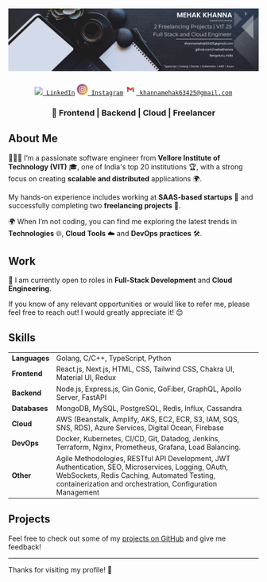 # ![Mehak Khanna Header](./images/background.png)

<div align="center" id="badges">
  <code><a href="https://www.linkedin.com/in/mehakhanaa/" title="LinkedIn Profile"><img width="22" src="images/linkedin.svg"> LinkedIn</a></code>
  <code><a href="https://www.instagram.com/mehakhanaa" title="Instagram Profile"><img width="22" src="images/instagram.png"> Instagram</a></code>
  <code><a href="mailto:khannamehak63425@gmail.com" title="Mail"><img width="22" src="images/gmail.png"> khannamehak63425@gmail.com</a></code>
</div>

<h3 align="center">
🚀 Frontend | Backend | Cloud | Freelancer
</h3>

## About Me

🙋🏻‍♀️ I’m a passionate software engineer from **Vellore Institute of Technology (VIT)** 🎓, one of India's top 20 institutions 🏆, with a strong focus on creating **scalable and distributed** applications 🌍. 

My hands-on experience includes working at **SAAS-based startups** 🚀 and successfully completing two **freelancing projects** 💼.

🌍 When I’m not coding, you can find me exploring the latest trends in **Technologies** 🌐, **Cloud Tools** ☁️ and **DevOps practices** 🛠️.

## Work

💼 I am currently open to roles in **Full-Stack Development** and **Cloud Engineering**. 

If you know of any relevant opportunities or would like to refer me, please feel free to reach out! I would greatly appreciate it! 😊

## Skills

<div align="center">
  <table>
    <tr>
      <td><strong>Languages</strong></td>
      <td>Golang, C/C++, TypeScript, Python</td>
    </tr>
    <tr>
      <td><strong>Frontend</strong></td>
      <td>React.js, Next.js, HTML, CSS, Tailwind CSS, Chakra UI, Material UI, Redux</td>
    </tr>
    <tr>
      <td><strong>Backend</strong></td>
      <td>Node.js, Express.js, Gin Gonic, GoFiber, GraphQL, Apollo Server, FastAPI</td>
    </tr>
    <tr>
      <td><strong>Databases</strong></td>
      <td>MongoDB, MySQL, PostgreSQL, Redis, Influx, Cassandra</td>
    </tr>
    <tr>
      <td><strong>Cloud</strong></td>
      <td>AWS (Beanstalk, Amplify, AKS, EC2, ECR, S3, IAM, SQS, SNS, RDS), Azure Services, Digital Ocean, Firebase</td>
    </tr>
    <tr>
      <td><strong>DevOps</strong></td>
      <td>Docker, Kubernetes, CI/CD, Git, Datadog, Jenkins, Terraform, Nginx, Prometheus, Grafana, Load Balancing.</td>
    </tr>
    <tr>
      <td><strong>Other</strong></td>
      <td>Agile Methodologies, RESTful API Development, JWT Authentication, SEO, Microservices, Logging, OAuth, WebSockets, Redis Caching, Automated Testing, containerization and orchestration, Configuration Management</td>
    </tr>
  </table>
</div>



## Projects

Feel free to check out some of my [projects on GitHub](https://github.com/mehakhanaa?tab=repositories) and give me feedback! 

---

Thanks for visiting my profile! 🚀
